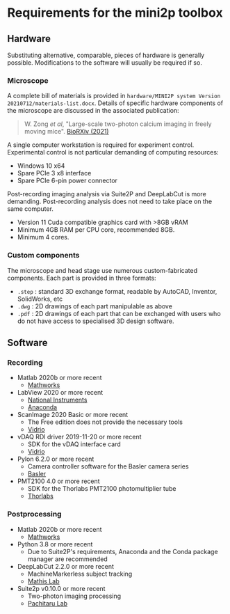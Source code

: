# Requirements for the mini2p toolbox

## Hardware

Substituting alternative, comparable, pieces of hardware is generally possible. Modifications to the software will usually be required if so.

### Microscope

A complete bill of materials is provided in `hardware/MINI2P system Version 20210712/materials-list.docx`. Details of specific hardware components of the microscope are discussed in the associated publication:

> W. Zong *et al*, "Large-scale two-photon calcium imaging in freely moving mice". [BioRXiv (2021)](https://doi.org/10.1101/2021.09.20.461015)

A single computer workstation is required for experiment control. Experimental control is not particular demanding of computing resources:
* Windows 10 x64
* Spare PCIe 3 x8 interface
* Spare PCIe 6-pin power connector

Post-recording imaging analysis via Suite2P and DeepLabCut is more demanding. Post-recording analysis does not need to take place on the same computer. 
* Version 11 Cuda compatible graphics card with >8GB vRAM
* Minimum 4GB RAM per CPU core, recommended 8GB.
* Minimum 4 cores. 

### Custom components

The microscope and head stage use numerous custom-fabricated components. Each part is provided in three formats:
* `.step` : standard 3D exchange format, readable by AutoCAD, Inventor, SolidWorks, etc
* `.dwg` : 2D drawings of each part manipulable as above
* `.pdf` : 2D drawings of each part that can be exchanged with users who do not have access to specialised 3D design software. 



## Software

### Recording

* Matlab 2020b or more recent
  * [Mathworks](https://se.mathworks.com/)
* LabView 2020 or more recent
  * [National Instruments](https://www.ni.com/en-no/shop/labview.html)
  * [Anaconda](https://www.anaconda.com/products/individual)
* ScanImage 2020 Basic or more recent
  * The Free edition does not provide the necessary tools
  * [Vidrio](https://vidriotechnologies.com/compare-scanimage-version/)
* vDAQ RDI driver 2019-11-20 or more recent
  * SDK for the vDAQ interface card
  * [Vidrio](https://vidriotechnologies.com/drivers)
* Pylon 6.2.0 or more recent
  * Camera controller software for the Basler camera series
  * [Basler](https://www.baslerweb.com/en/sales-support/downloads/software-downloads/)
* PMT2100 4.0 or more recent
  * SDK for the Thorlabs PMT2100 photomultiplier tube
  * [Thorlabs](https://www.thorlabs.com/software_pages/ViewSoftwarePage.cfm?Code=PMT)

### Postprocessing

* Matlab 2020b or more recent
  * [Mathworks](https://se.mathworks.com/)
* Python 3.8 or more recent
  * Due to Suite2P's requirements, Anaconda and the Conda package manager are recommended
* DeepLabCut 2.2.0 or more recent
  * MachineMarkerless subject tracking
  * [Mathis Lab](http://www.mackenziemathislab.org/deeplabcut)
* Suite2p v0.10.0 or more recent
  * Two-photon imaging processing
  * [Pachitaru Lab](https://github.com/MouseLand/suite2p)
